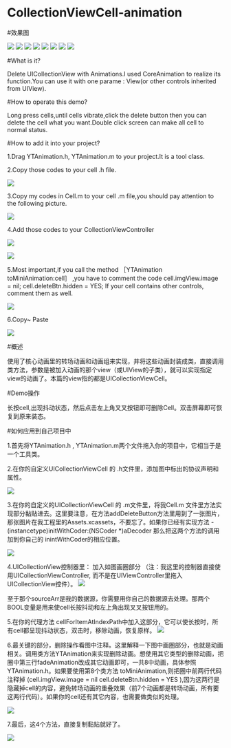 # CollectionViewCell-animation
#效果图

![](http://image18-c.poco.cn/mypoco/myphoto/20160521/20/17914753420160521200730070_640.jpg?310x552_110) ![](http://image18-c.poco.cn/mypoco/myphoto/20160521/19/17914753420160521194155029_640.jpg?310x556_110) ![](http://image18-c.poco.cn/mypoco/myphoto/20160521/19/17914753420160521194217069_640.jpg?308x558_110)
![](http://image18-c.poco.cn/mypoco/myphoto/20160521/19/17914753420160521194234078_640.jpg?306x558_110)
![](http://image18-c.poco.cn/mypoco/myphoto/20160521/19/1791475342016052119424909_640.jpg?300x530_110)  ![](http://image18-c.poco.cn/mypoco/myphoto/20160521/19/17914753420160521194312075_640.jpg?306x552_110)
![](http://image18-c.poco.cn/mypoco/myphoto/20160521/19/17914753420160521194327083_640.jpg?310x558_110) ![](http://image18-c.poco.cn/mypoco/myphoto/20160521/20/17914753420160521202010073_640.jpg?312x554_110)

#What is it?

Delete UICollectionView with Animations.I used CoreAnimation to realize its function.You can use it with one parame : View(or other controls inherited from UIView).

#How to operate this demo?

Long press cells,until cells  vibrate,click the delete button then you can delete the cell what you want.Double click screen can make all cell to normal status.

#How to add it into your project?

1.Drag YTAnimation.h, YTAnimation.m to your project.It is a tool class.

2.Copy those codes to your cell   .h file.

![](http://img.blog.csdn.net/20160521192508379)

3.Copy my codes in Cell.m to your cell  .m file,you should pay attention to the following picture.

![](http://img.blog.csdn.net/20160521192533907)

4.Add those codes to your CollectionViewController

![](http://img.blog.csdn.net/20160521192626299)
   
![](http://img.blog.csdn.net/20160521192803083)

5.Most important,if you  call the method  ［YTAnimation toMiniAnimation:cell］  ,you have to comment the code   cell.imgView.image = nil; cell.deleteBtn.hidden = YES; If your cell contains other controls, comment them as well.

![](http://image18-c.poco.cn/mypoco/myphoto/20160522/15/17914753420160522151006077_640.jpg?624x449_130)

6.Copy~ Paste

![](http://img.blog.csdn.net/20160521193028053)

#概述

使用了核心动画里的转场动画和动画组来实现，并将这些动画封装成类，直接调用类方法，参数是被加入动画的那个view（或UIView的子类），就可以实现指定view的动画了。本篇的view指的都是UICollectionViewCell。

#Demo操作

长按cell,出现抖动状态，然后点击左上角叉叉按钮即可删除Cell。双击屏幕即可恢复到原来装态。

#如何应用到自己项目中

   1.首先将YTAnimation.h , YTAnimation.m两个文件拖入你的项目中，它相当于是一个工具类。
   
   2.在你的自定义UICollectionViewCell 的 .h文件里，添加图中标出的协议声明和属性。
   
   ![](http://img.blog.csdn.net/20160521192508379)
  
   3.在你的自定义的UICollectionViewCell 的 .m文件里，将我Cell.m 文件里方法实现部分黏贴进去。这里要注意，在方法addDeleteButton方法里用到了一张图片，那张图片在我工程里的Assets.xcassets，不要忘了。如果你已经有实现方法 - (instancetype)initWithCoder:(NSCoder *)aDecoder 那么把这两个方法的调用加到你自己的 inintWithCoder的相应位置。 
   
   ![](http://img.blog.csdn.net/20160521192533907)
  
   4.UICollectionView控制器里： 加入如图画圈部分 （注：我这里的控制器直接使用UICollectionViewController, 而不是在UIViewController里拖入 UICollectionView控件）。 
   ![](http://img.blog.csdn.net/20160521192626299)
   
   至于那个sourceArr是我的数据源，你需要用你自己的数据源去处理。那两个BOOL变量是用来使cell长按抖动和左上角出现叉叉按钮用的。
 
   5.在你的代理方法 cellForItemAtIndexPath中加入这部分，它可以使长按时，所有cell都呈现抖动状态，双击时，移除动画，恢复原样。 
   ![](http://img.blog.csdn.net/20160521192803083)
 
   6.最关键的部分，删除操作看图中注释。这里解释一下图中画圈部分，也就是动画相关。调用类方法YTAnimation来实现删除动画。想使用其它类型的删除动画，把圈中第三行fadeAnimation改成其它动画即可，一共8中动画，具体参照YTAnimation.h。如果要使用第8个类方法 toMiniAnimation,则把圈中前两行代码注释掉 (cell.imgView.image = nil cell.deleteBtn.hidden = YES ),因为这两行是隐藏掉cell的内容，避免转场动画的重叠效果（前7个动画都是转场动画，所有要这两行代码）。如果你的cell还有其它内容，也需要做类似的处理。 
   
   ![](http://img.blog.csdn.net/20160521192923398)
 
   7.最后，这4个方法，直接复制黏贴就好了。
   
   ![](http://img.blog.csdn.net/20160521193028053)

